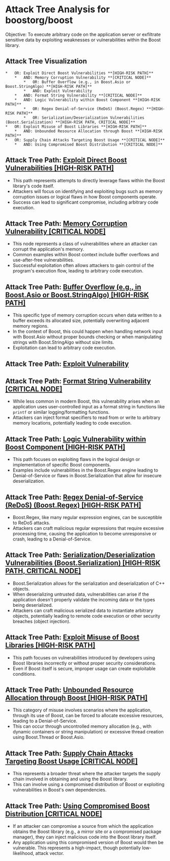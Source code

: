 # Attack Tree Analysis for boostorg/boost

Objective: To execute arbitrary code on the application server or exfiltrate sensitive data by exploiting weaknesses or vulnerabilities within the Boost library.

## Attack Tree Visualization

```
*   OR: Exploit Direct Boost Vulnerabilities **[HIGH-RISK PATH]**
    *   AND: Memory Corruption Vulnerability **[CRITICAL NODE]**
        *   OR: Buffer Overflow (e.g., in Boost.Asio or Boost.StringAlgo) **[HIGH-RISK PATH]**
        *   AND: Exploit Vulnerability
    *   AND: Format String Vulnerability **[CRITICAL NODE]**
    *   AND: Logic Vulnerability within Boost Component **[HIGH-RISK PATH]**
        *   OR: Regex Denial-of-Service (ReDoS) (Boost.Regex) **[HIGH-RISK PATH]**
        *   OR: Serialization/Deserialization Vulnerabilities (Boost.Serialization) **[HIGH-RISK PATH, CRITICAL NODE]**
*   OR: Exploit Misuse of Boost Libraries **[HIGH-RISK PATH]**
    *   AND: Unbounded Resource Allocation through Boost **[HIGH-RISK PATH]**
*   OR: Supply Chain Attacks Targeting Boost Usage **[CRITICAL NODE]**
    *   AND: Using Compromised Boost Distribution **[CRITICAL NODE]**
```


## Attack Tree Path: [Exploit Direct Boost Vulnerabilities **[HIGH-RISK PATH]**](./attack_tree_paths/exploit_direct_boost_vulnerabilities__high-risk_path_.md)

*   This path represents attempts to directly leverage flaws within the Boost library's code itself.
*   Attackers will focus on identifying and exploiting bugs such as memory corruption issues or logical flaws in how Boost components operate.
*   Success can lead to significant compromise, including arbitrary code execution.

## Attack Tree Path: [Memory Corruption Vulnerability **[CRITICAL NODE]**](./attack_tree_paths/memory_corruption_vulnerability__critical_node_.md)

*   This node represents a class of vulnerabilities where an attacker can corrupt the application's memory.
*   Common examples within Boost context include buffer overflows and use-after-free vulnerabilities.
*   Successful exploitation often allows attackers to gain control of the program's execution flow, leading to arbitrary code execution.

## Attack Tree Path: [Buffer Overflow (e.g., in Boost.Asio or Boost.StringAlgo) **[HIGH-RISK PATH]**](./attack_tree_paths/buffer_overflow__e_g___in_boost_asio_or_boost_stringalgo___high-risk_path_.md)

*   This specific type of memory corruption occurs when data written to a buffer exceeds its allocated size, potentially overwriting adjacent memory regions.
*   In the context of Boost, this could happen when handling network input with Boost.Asio without proper bounds checking or when manipulating strings with Boost.StringAlgo without size limits.
*   Exploitation can lead to arbitrary code execution.

## Attack Tree Path: [Exploit Vulnerability](./attack_tree_paths/exploit_vulnerability.md)



## Attack Tree Path: [Format String Vulnerability **[CRITICAL NODE]**](./attack_tree_paths/format_string_vulnerability__critical_node_.md)

*   While less common in modern Boost, this vulnerability arises when an application uses user-controlled input as a format string in functions like `printf` or similar logging/formatting functions.
*   Attackers can inject format specifiers to read from or write to arbitrary memory locations, potentially leading to code execution.

## Attack Tree Path: [Logic Vulnerability within Boost Component **[HIGH-RISK PATH]**](./attack_tree_paths/logic_vulnerability_within_boost_component__high-risk_path_.md)

*   This path focuses on exploiting flaws in the logical design or implementation of specific Boost components.
*   Examples include vulnerabilities in the Boost.Regex engine leading to Denial-of-Service or flaws in Boost.Serialization that allow for insecure deserialization.

## Attack Tree Path: [Regex Denial-of-Service (ReDoS) (Boost.Regex) **[HIGH-RISK PATH]**](./attack_tree_paths/regex_denial-of-service__redos___boost_regex___high-risk_path_.md)

*   Boost.Regex, like many regular expression engines, can be susceptible to ReDoS attacks.
*   Attackers can craft malicious regular expressions that require excessive processing time, causing the application to become unresponsive or crash, leading to a Denial-of-Service.

## Attack Tree Path: [Serialization/Deserialization Vulnerabilities (Boost.Serialization) **[HIGH-RISK PATH, CRITICAL NODE]**](./attack_tree_paths/serializationdeserialization_vulnerabilities__boost_serialization___high-risk_path__critical_node_.md)

*   Boost.Serialization allows for the serialization and deserialization of C++ objects.
*   When deserializing untrusted data, vulnerabilities can arise if the application doesn't properly validate the incoming data or the types being deserialized.
*   Attackers can craft malicious serialized data to instantiate arbitrary objects, potentially leading to remote code execution or other security breaches (object injection).

## Attack Tree Path: [Exploit Misuse of Boost Libraries **[HIGH-RISK PATH]**](./attack_tree_paths/exploit_misuse_of_boost_libraries__high-risk_path_.md)

*   This path focuses on vulnerabilities introduced by developers using Boost libraries incorrectly or without proper security considerations.
*   Even if Boost itself is secure, improper usage can create exploitable conditions.

## Attack Tree Path: [Unbounded Resource Allocation through Boost **[HIGH-RISK PATH]**](./attack_tree_paths/unbounded_resource_allocation_through_boost__high-risk_path_.md)

*   This category of misuse involves scenarios where the application, through its use of Boost, can be forced to allocate excessive resources, leading to a Denial-of-Service.
*   This can occur through uncontrolled memory allocation (e.g., with dynamic containers or string manipulation) or excessive thread creation using Boost.Thread or Boost.Asio.

## Attack Tree Path: [Supply Chain Attacks Targeting Boost Usage **[CRITICAL NODE]**](./attack_tree_paths/supply_chain_attacks_targeting_boost_usage__critical_node_.md)

*   This represents a broader threat where the attacker targets the supply chain involved in obtaining and using the Boost library.
*   This can involve using a compromised distribution of Boost or exploiting vulnerabilities in Boost's own dependencies.

## Attack Tree Path: [Using Compromised Boost Distribution **[CRITICAL NODE]**](./attack_tree_paths/using_compromised_boost_distribution__critical_node_.md)

*   If an attacker can compromise a source from which the application obtains the Boost library (e.g., a mirror site or a compromised package manager), they can inject malicious code into the Boost library itself.
*   Any application using this compromised version of Boost would then be vulnerable. This represents a high-impact, though potentially low-likelihood, attack vector.

